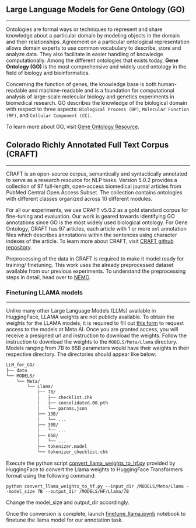 ## Large Language Models for Gene Ontology (GO)
***
Ontologies are formal ways or techniques to represent and share knowledge about a particular domain by modeling objects in the domain and their relationships. Agreement on a particular ontological representation allows domain experts to use common vocabulary to describe, store and analyze data. They also facilitate in easier handling of knowledge computationally. Among the different ontologies that exists today, <strong>Gene Ontology (GO)</strong> is the most comprehensive and widely used ontology in the field of biology and bioinformatics.

Concerning the function of genes, the knowledge base is both human-readable and machine-readable and is a foundation for computational analysis of large-scale molecular biology and genetics experiments in biomedical research. GO describes the knowledge of the biological domain with respect to three aspects: `Biological Process (BP)`, `Molecular Function (MF)`, and `Cellular Component (CC)`.

To learn more about GO, visit [Gene Ontology Resource](http://geneontology.org).


##  Colorado Richly Annotated Full Text Corpus (CRAFT)
***
CRAFT is an open-source corpus, semantically and syntactically annotated to serve as a research resource for NLP tasks. Version
5.0.2 provides a collection of 97 full-length, open-access biomedical journal articles from PubMed Central Open Access Subset. The collection contains ontologies with different classes organized across 10 different modules.

For all our experiments, we use CRAFT v5.0.2 as a gold standard corpus for fine-tuning and evaluation. Our work is geared towards identifying GO annotations since GO is the most widely used biological ontology. For Gene Ontology, CRAFT has 97 articles, each article with 1 or more `xml` annotation files which describes annotations within the sentences using character indexes of the
article. To learn more about CRAFT, visit [CRAFT github repository](https://github.com/UCDenver-ccp/CRAFT).

Preprocessing of the data in CRAFT is required to make it model ready for training/ finetuning. This work uses the already preprocessed dataset available from our previous experiments. To understand the preprocessing steps in detail, head over to [NEMO](https://github.com/prashanti/deeplearningNER).

### Finetuning LLAMA models
***
Unlike many other Large Language Models (LLMs) available in HuggingFace, LLAMA weights are not publicly available. To obtain the weights for the LLAMA models, it is required to fill out [this form](https://docs.google.com/forms/d/e/1FAIpQLSfqNECQnMkycAp2jP4Z9TFX0cGR4uf7b_fBxjY_OjhJILlKGA/viewform?usp=send_form) to request access to the models at Meta AI. Once you are granted access, you will receive a presigned url and instruction to download the weights. Follow the instruction to download the weights to the `MODELS/Meta/Llama` directory. Models ranging from 7B to 65B parameters would have their weights in their respective directory. The directories should appear like below:
```bash
LLM_for_GO/
├── data
└── MODELS/
    └── Meta/
        └── Llama/
            ├── 7B/
            │   ├── checklist.chk
            │   ├── consolidated.00.pth
            │   └── params.json
            ├── 13B/
            │   └── ...
            ├── 30B/
            │   └── ...
            ├── 65B/
            │   └── ...
            ├── tokenizer.model
            └── tokenizer_checklist.chk
```

Execute the python script [convert_llama_weights_to_hf.py](./convert_llama_weights_to_hf.py) provided by HuggingFace to convert the Llama weights to HuggingFace Transformers format using the following command:
```
python convert_llama_weights_to_hf.py --input_dir /MODELS/Meta/Llama --model_size 7B --output_dir /MODELS/HF/Llama/7B
```
Change the model_size and output_dir accordingly.

Once the conversion is complete, launch [finetune_llama.ipynb](./finetune_llama.ipynb) notebook to finetune the llama model for our annotation task.
